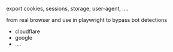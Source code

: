export cookies, sessions, storage, user-agent, ....

from real browser and use in playwright to bypass bot detections

- cloudflare
- google
- ....